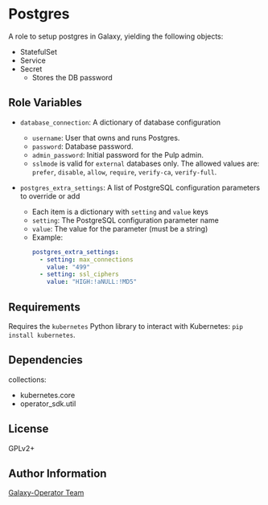 Postgres
========

A role to setup postgres in Galaxy, yielding the following objects:

* StatefulSet
* Service
* Secret
    * Stores the DB password

Role Variables
--------------

* `database_connection`: A dictionary of database configuration
    * `username`: User that owns and runs Postgres.
    * `password`: Database password.
    * `admin_password`: Initial password for the Pulp admin.
    * `sslmode` is valid for `external` databases only. The allowed values are: `prefer`, `disable`, `allow`, `require`, `verify-ca`, `verify-full`.

* `postgres_extra_settings`: A list of PostgreSQL configuration parameters to override or add
    * Each item is a dictionary with `setting` and `value` keys
    * `setting`: The PostgreSQL configuration parameter name
    * `value`: The value for the parameter (must be a string)
    * Example:
      ```yaml
      postgres_extra_settings:
        - setting: max_connections
          value: "499"
        - setting: ssl_ciphers
          value: "HIGH:!aNULL:!MD5"
      ```

Requirements
------------

Requires the `kubernetes` Python library to interact with Kubernetes: `pip install kubernetes`.

Dependencies
------------

collections:

  - kubernetes.core
  - operator_sdk.util

License
-------

GPLv2+

Author Information
------------------

[Galaxy-Operator Team](https://github.com/ansible/galaxy-operator)
